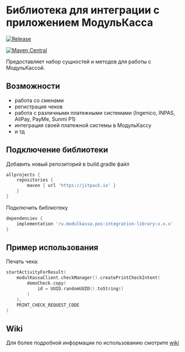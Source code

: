 # Библиотека для интеграции с приложением МодульКасса

[![Release](https://jitpack.io/v/modulkassa/android-integration-sdk.svg)](https://jitpack.io/#modulkassa/android-integration-sdk)

[![Maven Central](https://img.shields.io/maven-central/v/ru.modulkassa.pos/integration-library)](https://search.maven.org/artifact/ru.modulkassa.pos/integration-library)

Предоставляет набор сущностей и методов для работы с МодульКассой.

## Возможности

- работа со сменами
- регистрация чеков
- работа с различными платежными системами (Ingenico, INPAS, AliPay, PayMe, Sunmi P1)
- интеграция своей платежной системы в МодульКассу
- и тд

## Подключение библиотеки

Добавить новый репозиторий в build.gradle файл

```groovy
allprojects {
    repositories {
        maven { url 'https://jitpack.io' }
    }
}
```

Подключить библиотеку

```groovy
dependencies {
    implementation 'ru.modulkassa.pos:integration-library:x.x.x'
}
```

## Пример использования

Печать чека:

```kotlin
startActivityForResult(
    modulKassaClient.checkManager().createPrintCheckIntent(
        demoCheck.copy(
            id = UUID.randomUUID().toString()
        )
    ),
    PRINT_CHECK_REQUEST_CODE
)
```

## Wiki

Для более подробной информации по использованию смотрите [wiki](https://github.com/modulkassa/android-integration-sdk/wiki)
